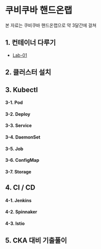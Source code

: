 # 쿠비쿠바 핸드온랩

본 자료는 쿠비쿠바 핸드온랩으로 약 3달간에 걸쳐

## 1. 컨테이너 다루기

- [Lab-01](./lab-01/README.md)

## 2. 클러스터 설치


## 3. Kubectl
#### 3-1. Pod
#### 3-2. Deploy
#### 3-3. Service
#### 3-4. DaemonSet
#### 3-5. Job
#### 3-6. ConfigMap
#### 3-7. Storage

## 4. CI / CD
#### 4-1. Jenkins
#### 4-2. Spinnaker
#### 4-3. Istio

## 5. CKA 대비 기출풀이
